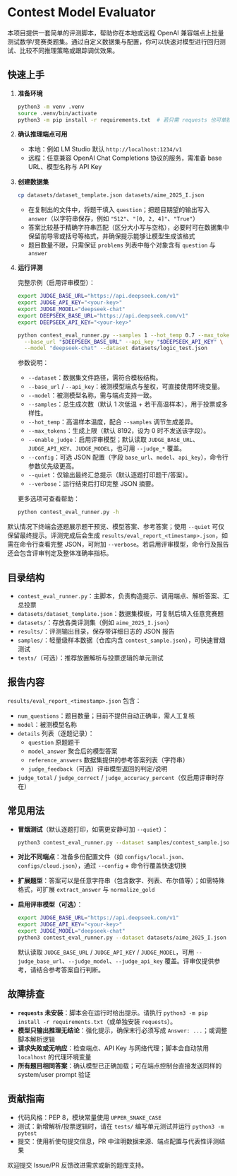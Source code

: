 # Contest Model Evaluator

本项目提供一套简单的评测脚本，帮助你在本地或远程 OpenAI 兼容端点上批量测试数学/竞赛类题集。通过自定义数据集与配置，你可以快速对模型进行回归测试、比较不同推理策略或跟踪调优效果。

## 快速上手
1. **准备环境**
   ```bash
   python3 -m venv .venv
   source .venv/bin/activate
   python3 -m pip install -r requirements.txt  # 若只需 requests 也可单独安装
   ```
2. **确认推理端点可用**
   - 本地：例如 LM Studio 默认 `http://localhost:1234/v1`
   - 远程：任意兼容 OpenAI Chat Completions 协议的服务，需准备 base URL、模型名称与 API Key
3. **创建数据集**
   ```bash
   cp datasets/dataset_template.json datasets/aime_2025_I.json
   ```
   - 在复制出的文件中，将题干填入 `question`；把题目期望的输出写入 `answer`（以字符串保存，例如 `"512"`、`"[0, 2, 4]"`、`"True"`）
   - 答案比较基于精确字符串匹配（区分大小写与空格），必要时可在数据集中保留前导零或括号等格式，并确保提示能够让模型生成该格式
   - 题目数量不限，只需保证 `problems` 列表中每个对象含有 `question` 与 `answer`
4. **运行评测**

   完整示例（启用评审模型）：
   ```bash
   export JUDGE_BASE_URL="https://api.deepseek.com/v1"
   export JUDGE_API_KEY="<your-key>"
   export JUDGE_MODEL="deepseek-chat"
   export DEEPSEEK_BASE_URL="https://api.deepseek.com/v1"
   export DEEPSEEK_API_KEY="<your-key>"

   python contest_eval_runner.py --samples 1 --hot_temp 0.7 --max_tokens 8192 --enable_judge \
     --base_url "$DEEPSEEK_BASE_URL" --api_key "$DEEPSEEK_API_KEY" \
     --model "deepseek-chat" --dataset datasets/logic_test.json
   ```
   参数说明：
   - `--dataset`：数据集文件路径，需符合模板结构。
   - `--base_url` / `--api_key`：被测模型端点与鉴权，可直接使用环境变量。
   - `--model`：被测模型名称，需与端点支持一致。
   - `--samples`：总生成次数（默认 1 次低温 + 若干高温样本），用于投票或多样性。
   - `--hot_temp`：高温样本温度，配合 `--samples` 调节生成差异。
   - `--max_tokens`：生成上限（默认 8192，设为 0 时不发送该字段）。
   - `--enable_judge`：启用评审模型；默认读取 `JUDGE_BASE_URL`、`JUDGE_API_KEY`、`JUDGE_MODEL`，也可用 `--judge_*` 覆盖。
   - `--config`：可选 JSON 配置（字段 `base_url`、`model`、`api_key`），命令行参数优先级更高。
   - `--quiet`：仅输出最终汇总提示（默认逐题打印题干/答案）。
   - `--verbose`：运行结束后打印完整 JSON 摘要。

   更多选项可查看帮助：
   ```bash
   python contest_eval_runner.py -h
   ```

默认情况下终端会逐题展示题干预览、模型答案、参考答案；使用 `--quiet` 可仅保留最终提示。评测完成后会生成 `results/eval_report_<timestamp>.json`，如需在命令行查看完整 JSON，可附加 `--verbose`。若启用评审模型，命令行及报告还会包含评审判定及整体准确率指标。

## 目录结构
- `contest_eval_runner.py`：主脚本，负责构造提示、调用端点、解析答案、汇总投票
- `datasets/dataset_template.json`：数据集模板，可复制后填入任意竞赛题
- `datasets/`：存放各类评测集（例如 `aime_2025_I.json`）
- `results/`：评测输出目录，保存带详细日志的 JSON 报告
- `samples/`：轻量级样本数据（仓库内含 `contest_sample.json`），可快速冒烟测试
- `tests/`（可选）：推荐放置解析与投票逻辑的单元测试

## 报告内容
`results/eval_report_<timestamp>.json` 包含：
- `num_questions`：题目数量；目前不提供自动正确率，需人工复核
- `model`：被测模型名称
- `details` 列表（逐题记录）：
  - `question` 原题题干
  - `model_answer` 聚合后的模型答案
  - `reference_answers` 数据集提供的参考答案列表（字符串）
  - `judge_feedback`（可选）评审模型返回的判定/说明
- `judge_total` / `judge_correct` / `judge_accuracy_percent`（仅启用评审时存在）

## 常见用法
- **冒烟测试**（默认逐题打印，如需更安静可加 `--quiet`）：
  ```bash
  python3 contest_eval_runner.py --dataset samples/contest_sample.json --model "openai/gpt-oss-20b" --samples 1
  ```
- **对比不同端点**：准备多份配置文件（如 `configs/local.json`、`configs/cloud.json`），通过 `--config` + 命令行覆盖快速切换
- **扩展题型**：答案可以是任意字符串（包含数字、列表、布尔值等）；如需特殊格式，可扩展 `extract_answer` 与 `normalize_gold`

- **启用评审模型（可选）**：
  ```bash
  export JUDGE_BASE_URL="https://api.deepseek.com/v1"
  export JUDGE_API_KEY="<your-key>"
  export JUDGE_MODEL="deepseek-chat"
  python3 contest_eval_runner.py --dataset datasets/aime_2025_I.json --enable_judge --samples 1
  ```
  默认读取 `JUDGE_BASE_URL` / `JUDGE_API_KEY` / `JUDGE_MODEL`，可用 `--judge_base_url`、`--judge_model`、`--judge_api_key` 覆盖。评审仅提供参考，请结合参考答案自行判断。

## 故障排查
- **`requests` 未安装**：脚本会在运行时给出提示。请执行 `python3 -m pip install -r requirements.txt`（或单独安装 `requests`）。
- **模型只输出推理无结论**：强化提示，确保末行必须写成 `Answer: ...`；或调整脚本解析逻辑
- **请求失败或无响应**：检查端点、API Key 与网络代理；脚本会自动禁用 `localhost` 的代理环境变量
- **所有题目相同答案**：确认模型已正确加载；可在端点控制台直接发送同样的 system/user prompt 验证

## 贡献指南
- 代码风格：PEP 8，模块常量使用 `UPPER_SNAKE_CASE`
- 测试：新增解析/投票逻辑时，请在 `tests/` 编写单元测试并运行 `python3 -m pytest`
- 提交：使用祈使句提交信息，PR 中注明数据来源、端点配置与代表性评测结果

欢迎提交 Issue/PR 反馈改进需求或新的题库支持。
